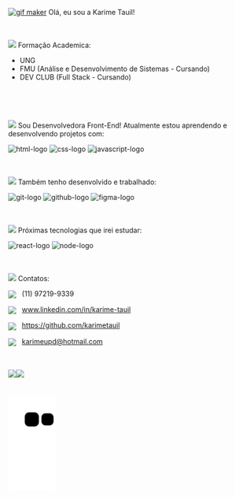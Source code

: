 <a href="https://picasion.com/" title="gif maker"><img src="https://i.picasion.com/pic92/26b49378ca1d64c6b17f077c964aad01.gif" border="0" alt="gif maker" width=80px></a> Olá, eu sou a Karime Tauil! 
<br>
<br>
<br>

<img src="https://user-images.githubusercontent.com/106276964/195896682-7d916f81-2c6f-4529-8484-404e941c5b45.png" width=80px> Formação Academica:
- UNG 
- FMU (Análise e Desenvolvimento de Sistemas - Cursando)
- DEV CLUB (Full Stack - Cursando)
<br>
<br>
<br>

<img src="https://user-images.githubusercontent.com/106276964/195898090-0b2ec083-58ff-4daa-a6bd-26339074b49d.png" width=80px> Sou Desenvolvedora Front-End! Atualmente estou aprendendo e desenvolvendo projetos com:
 
<img src="https://img.shields.io/badge/HTML5-E34F26?style=for-the-badge&logo=html5&logoColor=white" alt="html-logo" width=80px>  <img src="https://img.shields.io/badge/CSS3-1572B6?style=for-the-badge&logo=css3&logoColor=white" alt="css-logo" width=70px> <img src="https://img.shields.io/badge/JavaScript-323330?style=for-the-badge&logo=javascript&logoColor=F7DF1" alt="javascript-logo" width=115px> 
<br>
<br>
<br>
           
<img src="https://user-images.githubusercontent.com/106276964/196263035-531e51e1-215c-4c0b-9944-5936eaf368de.png" width=80px> Também tenho desenvolvido e trabalhado:
 
<img src="https://img.shields.io/badge/GIT-E44C30?style=for-the-badge&logo=git&logoColor=white" alt="git-logo" width=60px>   <img src="https://img.shields.io/badge/GitHub-100000?style=for-the-badge&logo=github&logoColor=white" alt="github-logo" width=85px>   <img src="https://img.shields.io/badge/figma-%23F24E1E.svg?style=for-the-badge&logo=figma&logoColor=white" alt="figma-logo" width=80px> 
<br>
<br>
<br>

<img src="https://user-images.githubusercontent.com/106276964/196263498-b60d7b2d-ed6b-4d5b-984d-4dcf21586e35.png" width=80px> Próximas tecnologias que irei estudar:

<img src="https://img.shields.io/badge/React-20232A?style=for-the-badge&logo=react&logoColor=61DAFB" alt="react-logo" width=75px>   <img src="https://img.shields.io/badge/Node.js-43853D?style=for-the-badge&logo=node.js&logoColor=white" alt="node-logo" width=90px>
<br>
<br>
<br>
 
<img src="https://user-images.githubusercontent.com/106276964/195898939-cf1c2f46-15bd-4c94-9e2a-d5145a37cbd2.png" width=80px>  Contatos:      
          
<img align="center" src="https://user-images.githubusercontent.com/106276964/195896080-f3d5e56e-9293-4fa7-bd2b-5cfe7c025424.png" width=30px> &nbsp; (11) 97219-9339
      
<img align="center" src="https://user-images.githubusercontent.com/106276964/195895060-cf3039bb-2705-4fbb-868a-7bb9bc0a3258.png" width=30px> &nbsp; www.linkedin.com/in/karime-tauil

<img align="center" src="https://user-images.githubusercontent.com/106276964/195895542-8031f22d-4a6f-4aaa-8d14-7d09a4c82302.png" width=30px> &nbsp; https://github.com/karimetauil

<img align="center" src="https://user-images.githubusercontent.com/106276964/195898528-ddc8534a-47e2-4f1a-affb-18ed77d7214f.png" width=30px> &nbsp; karimeupd@hotmail.com
<br>
<br>
<br>

<img src="https://github-readme-stats.vercel.app/api/top-langs/?username=karimetauil&layout=compact)](https://github.com/anuraghazra/github-readme-stats" width="300px"><img src="https://github-readme-stats.vercel.app/api?username=karimetauil&show_icons=true&theme=radical" width="425px" align-items="center">
<br>
<br>
<br>
![Snake animation](https://github.com/karimetauil/karimetauil/blob/output/github-contribution-grid-snake.svg)
